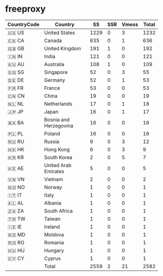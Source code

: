 # freeproxy

|CountryCode|Country|SS|SSR|Vmess|Total|
|  ----  | ----  |  ----  | ----  |  ----  | ----  |
|🇺🇸 US|United States|1229|0|3|1232|
|🇨🇦 CA|Canada|635|0|1|636|
|🇬🇧 GB|United Kingdom|191|1|0|192|
|🇮🇳 IN|India|121|0|0|121|
|🇦🇺 AU|Australia|108|1|0|109|
|🇸🇬 SG|Singapore|52|0|3|55|
|🇩🇪 DE|Germany|52|0|1|53|
|🇫🇷 FR|France|53|0|0|53|
|🇨🇳 CN|China|19|0|0|19|
|🇳🇱 NL|Netherlands|17|0|1|18|
|🇯🇵 JP|Japan|16|0|1|17|
|🇧🇦 BA|Bosnia and Herzegovina|16|0|0|16|
|🇵🇱 PL|Poland|16|0|0|16|
|🇷🇺 RU|Russia|9|0|3|12|
|🇭🇰 HK|Hong Kong|6|0|3|9|
|🇰🇷 KR|South Korea|2|0|5|7|
|🇦🇪 AE|United Arab Emirates|5|0|0|5|
|🇻🇳 VN|Vietnam|2|0|0|2|
|🇳🇴 NO|Norway|1|0|0|1|
|🇮🇹 IT|Italy|1|0|0|1|
|🇦🇱 AL|Albania|1|0|0|1|
|🇿🇦 ZA|South Africa|1|0|0|1|
|🇹🇼 TW|Taiwan|1|0|0|1|
|🇮🇪 IE|Ireland|1|0|0|1|
|🇲🇩 MD|Moldova|1|0|0|1|
|🇷🇴 RO|Romania|1|0|0|1|
|🇭🇺 HU|Hungary|1|0|0|1|
|🇨🇾 CY|Cyprus|1|0|0|1|
||Total|2559|2|21|2582|
